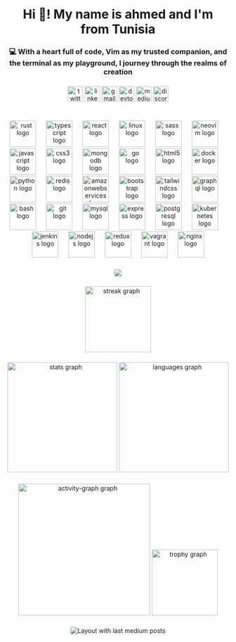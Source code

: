 <h1 align="center">Hi 👋! My name is ahmed and I'm from Tunisia</h1>

###

<h3 align="center">💻 With a heart full of code, Vim as my trusted companion, and the terminal as my playground, I journey through the realms of creation</h3>

###

<div align="center">
  <img src="https://img.shields.io/static/v1?message=Twitter&logo=twitter&label=&color=1DA1F2&logoColor=white&labelColor=&style=for-the-badge" height="35" alt="twitter logo"  />
  <img src="https://img.shields.io/static/v1?message=LinkedIn&logo=linkedin&label=&color=0077B5&logoColor=white&labelColor=&style=for-the-badge" height="35" alt="linkedin logo"  />
  <img src="https://img.shields.io/static/v1?message=Gmail&logo=gmail&label=&color=D14836&logoColor=white&labelColor=&style=for-the-badge" height="35" alt="gmail logo"  />
  <img src="https://img.shields.io/static/v1?message=dev.to&logo=dev.to&label=&color=0A0A0A&logoColor=white&labelColor=&style=for-the-badge" height="35" alt="devto logo"  />
  <img src="https://img.shields.io/static/v1?message=Medium&logo=medium&label=&color=12100E&logoColor=white&labelColor=&style=for-the-badge" height="35" alt="medium logo"  />
  <img src="https://img.shields.io/static/v1?message=Discord&logo=discord&label=&color=7289DA&logoColor=white&labelColor=&style=for-the-badge" height="35" alt="discord logo"  />
</div>

###

<br clear="both">

<div align="center">
  <img src="https://skillicons.dev/icons?i=rust" height="60" alt="rust logo"  />
  <img width="15" />
  <img src="https://cdn.jsdelivr.net/gh/devicons/devicon/icons/typescript/typescript-original.svg" height="60" alt="typescript logo"  />
  <img width="15" />
  <img src="https://cdn.jsdelivr.net/gh/devicons/devicon/icons/react/react-original.svg" height="60" alt="react logo"  />
  <img width="15" />
  <img src="https://skillicons.dev/icons?i=linux" height="60" alt="linux logo"  />
  <img width="15" />
  <img src="https://cdn.jsdelivr.net/gh/devicons/devicon/icons/sass/sass-original.svg" height="60" alt="sass logo"  />
  <img width="15" />
  <img src="https://skillicons.dev/icons?i=neovim" height="60" alt="neovim logo"  />
  <img width="15" />
  <img src="https://cdn.jsdelivr.net/gh/devicons/devicon/icons/javascript/javascript-original.svg" height="60" alt="javascript logo"  />
  <img width="15" />
  <img src="https://cdn.jsdelivr.net/gh/devicons/devicon/icons/css3/css3-original.svg" height="60" alt="css3 logo"  />
  <img width="15" />
  <img src="https://cdn.simpleicons.org/mongodb/47A248" height="60" alt="mongodb logo"  />
  <img width="15" />
  <img src="https://cdn.simpleicons.org/go/00ADD8" height="60" alt="go logo"  />
  <img width="15" />
  <img src="https://cdn.jsdelivr.net/gh/devicons/devicon/icons/html5/html5-original.svg" height="60" alt="html5 logo"  />
  <img width="15" />
  <img src="https://cdn.simpleicons.org/docker/2496ED" height="60" alt="docker logo"  />
  <img width="15" />
  <img src="https://skillicons.dev/icons?i=py" height="60" alt="python logo"  />
  <img width="15" />
  <img src="https://cdn.simpleicons.org/redis/DC382D" height="60" alt="redis logo"  />
  <img width="15" />
  <img src="https://skillicons.dev/icons?i=aws" height="60" alt="amazonwebservices logo"  />
  <img width="15" />
  <img src="https://skillicons.dev/icons?i=bootstrap" height="60" alt="bootstrap logo"  />
  <img width="15" />
  <img src="https://cdn.simpleicons.org/tailwindcss/06B6D4" height="60" alt="tailwindcss logo"  />
  <img width="15" />
  <img src="https://cdn.simpleicons.org/graphql/E10098" height="60" alt="graphql logo"  />
  <img width="15" />
  <img src="https://cdn.simpleicons.org/gnubash/4EAA25" height="60" alt="bash logo"  />
  <img width="15" />
  <img src="https://cdn.simpleicons.org/git/F05032" height="60" alt="git logo"  />
  <img width="15" />
  <img src="https://cdn.simpleicons.org/mysql/4479A1" height="60" alt="mysql logo"  />
  <img width="15" />
  <img src="https://skillicons.dev/icons?i=express" height="60" alt="express logo"  />
  <img width="15" />
  <img src="https://cdn.simpleicons.org/postgresql/4169E1" height="60" alt="postgresql logo"  />
  <img width="15" />
  <img src="https://cdn.simpleicons.org/kubernetes/326CE5" height="60" alt="kubernetes logo"  />
  <img width="15" />
  <img src="https://skillicons.dev/icons?i=jenkins" height="60" alt="jenkins logo"  />
  <img width="15" />
  <img src="https://cdn.simpleicons.org/nodedotjs/339933" height="60" alt="nodejs logo"  />
  <img width="15" />
  <img src="https://cdn.simpleicons.org/redux/764ABC" height="60" alt="redux logo"  />
  <img width="15" />
  <img src="https://cdn.simpleicons.org/vagrant/1868F2" height="60" alt="vagrant logo"  />
  <img width="15" />
  <img src="https://cdn.simpleicons.org/nginx/009639" height="60" alt="nginx logo"  />
</div>

###

<div align="center">
  <img src="https://profile-counter.glitch.me/banoni-dev/count.svg?"  />
</div>

###

<div align="center">
  <img src="https://streak-stats.demolab.com?user=banoni-dev&locale=en&mode=daily&theme=blue-green&hide_border=false&border_radius=5&order=3" height="150" alt="streak graph"  />
</div>

###

<div align="center">
  <img src="https://github-readme-stats.vercel.app/api?username=banoni-dev&hide_title=false&hide_rank=false&show_icons=true&include_all_commits=true&count_private=true&disable_animations=false&theme=blue-green&locale=en&hide_border=false" height="250" alt="stats graph"  />
  <img src="https://github-readme-stats.vercel.app/api/top-langs?username=banoni-dev&locale=en&hide_title=false&layout=compact&card_width=320&langs_count=6&theme=blue-green&hide_border=false" height="250" alt="languages graph"  />
</div>

###

<div align="center">
  <img src="https://github-readme-activity-graph.vercel.app/graph?username=banoni-dev&radius=16&theme=github-dark&area=true&order=5" height="300" alt="activity-graph graph"  />
  <img src="https://github-profile-trophy.vercel.app?username=banoni-dev&theme=darkhub&column=-1&row=2&margin-w=5&margin-h=8&no-bg=false&no-frame=false&order=4" height="150" alt="trophy graph"  />
</div>


###

<div align="center">
  <img src="https://github-read-medium-git-main.pahlevikun.vercel.app/latest?limit=4&username=banoni.bro&theme=dark" alt="Layout with last medium posts"  />
</div>

###
